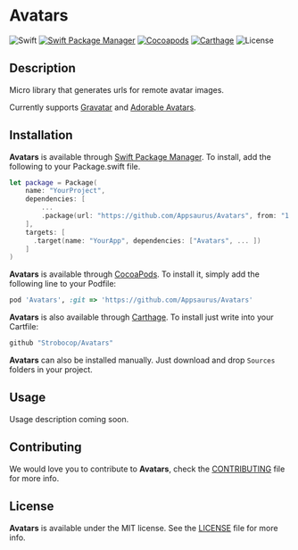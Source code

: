 # Avatars

![Swift](http://img.shields.io/badge/swift-4.1-orange.svg)
[![Swift Package Manager](https://img.shields.io/badge/SPM-compatible-4BC51D.svg?style=flat)](https://swift.org/package-manager/)
[![Cocoapods](https://img.shields.io/badge/Cocoapods-compatible-4BC51D.svg?style=flat)](https://github.com/Carthage/Carthage)
[![Carthage](https://img.shields.io/badge/Carthage-compatible-4BC51D.svg?style=flat)](https://github.com/Carthage/Carthage)
![License](http://img.shields.io/badge/license-MIT-CCCCCC.svg)
## Description

Micro library that generates urls for remote avatar images.

Currently supports [Gravatar](https://www.gravatar.com) and [Adorable Avatars](http://avatars.adorable.io).

## Installation

**Avatars** is available through [Swift Package Manager](https://swift.org/package-manager/). To install, add the following to your Package.swift file.

```swift
let package = Package(
    name: "YourProject",
    dependencies: [
        ...
        .package(url: "https://github.com/Appsaurus/Avatars", from: "1.0.0"),
    ],
    targets: [
      .target(name: "YourApp", dependencies: ["Avatars", ... ])
    ]
)
```

**Avatars** is available through [CocoaPods](http://cocoapods.org). To install
it, simply add the following line to your Podfile:

```ruby
pod 'Avatars', :git => 'https://github.com/Appsaurus/Avatars'
```

**Avatars** is also available through [Carthage](https://github.com/Carthage/Carthage).
To install just write into your Cartfile:

```ruby
github "Strobocop/Avatars"
```

**Avatars** can also be installed manually. Just download and drop `Sources` folders in your project.

## Usage

Usage description coming soon.

## Contributing

We would love you to contribute to **Avatars**, check the [CONTRIBUTING](github.com/Strobocop/Avatars/blob/master/CONTRIBUTING.md) file for more info.

## License

**Avatars** is available under the MIT license. See the [LICENSE](github.com/Strobocop/Avatars/blob/master/LICENSE.md) file for more info.
